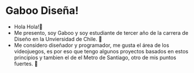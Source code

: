 # Gaboo Diseña!
- Hola Hola!👋   
- Me presento, soy Gaboo y soy estudiante de tercer año de la carrera de Diseño en la Unviersidad de Chile. 📖  
- Me considero diseñador y programador, me gusta el área de los videojuegos, es por eso que tengo algunos proyectos basados en estos principios y tambien el de el Metro de Santiago, otro de mis puntos fuertes. 💪
